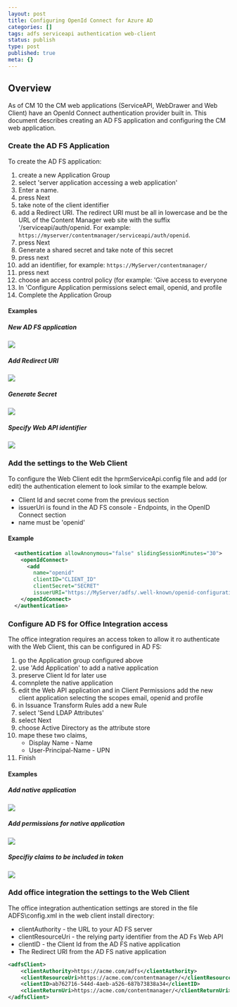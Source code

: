 ```yaml
---
layout: post
title: Configuring OpenId Connect for Azure AD
categories: []
tags: adfs serviceapi authentication web-client
status: publish
type: post
published: true
meta: {}
---
```


## Overview

As of CM 10 the CM web applications (ServiceAPI, WebDrawer and Web Client) have an OpenId Connect authentication provider built in. This document describes creating an AD FS application and configuring the CM web application.

### Create the AD FS  Application

To create the AD FS application:

1. create a new Application Group
1. select 'server application accessing a web application'
1. Enter a name.
1. press Next
1. take note of the client identifier
1. add a Redirect URI. The redirect URI must be all in lowercase and be the URL of the Content Manager web site with the suffix '/serviceapi/auth/openid.  For example: `https://myserver/contentmanager/serviceapi/auth/openid`.
1. press Next
1. Generate a shared secret and take note of this secret
1. press next
1. add an identifier, for example: `https://MyServer/contentmanager/`
1. press next
1. choose an access control policy (for example: 'Give access to everyone
1. In 'Configure Application permissions select email, openid, and profile
1. Complete the Application Group

#### Examples

##### New AD FS application
![](/images/oidc_adfs_1.png)

##### Add Redirect URI
![](/images/oidc_adfs_2.png)

##### Generate Secret
![](/images/oidc_adfs_3.png)

##### Specify Web API identifier
![](/images/oidc_adfs_4.png)


### Add the settings to the Web Client

To configure the Web Client  edit the hprmServiceApi.config file and add (or edit) the authentication element to look similar to the example below.
 
 * Client Id and secret come from the previous section
 * issuerUri is found in the AD FS console - Endpoints, in the OpenID Connect section
 * name must be 'openid'

#### Example
```xml
  <authentication allowAnonymous="false" slidingSessionMinutes="30">
    <openIdConnect>
      <add 
		name="openid" 
		clientID="CLIENT_ID" 
		clientSecret="SECRET" 
		issuerURI="https://MyServer/adfs/.well-known/openid-configuration"/>
    </openIdConnect>
  </authentication>
```

### Configure AD FS for Office Integration access

The office integration requires an access token to allow it ro authenticate with the Web Client, this can be configured in AD FS:

1. go the Application group configured above
1. use 'Add Application' to add a native application
1. preserve Client Id for later use
1. comnplete the native application
1. edit the Web API application and in Client Permissions add the new client application selecting the scopes email, openid and profile
1. in Issuance Transform Rules add a new Rule 
1. select 'Send LDAP Attributes' 
1. select Next
1. choose Active Directory as the attribute store
1. mape these two claims, 
	* Display Name - Name
	* User-Principal-Name - UPN
1. Finish

#### Examples

##### Add native application
![](/images/oidc_adfs_5.png)

##### Add permissions for native application
![](/images/oidc_adfs_6.png)

##### Specifiy claims to be included in token
![](/images/oidc_adfs_7.png)

### Add office integration the settings to the Web Client

The office integration authentication settings are stored in the file ADFS\config.xml in the web client install directory:
 * clientAuthority - the URL to your AD FS server
 * clientResourceUri - the relying party identifier from the AD Fs Web API
 * clientID - the Client Id from the AD FS native application
 * The Redirect URI from the AD FS native application


```xml
<adfsClient>
	<clientAuthority>https://acme.com/adfs</clientAuthority>
	<clientResourceUri>https://acme.com/contentmanager/</clientResourceUri>
	<clientID>ab762716-544d-4aeb-a526-687b73838a34</clientID>
	<clientReturnUri>https://acme.com/contentmanager/</clientReturnUri>
</adfsClient>
```